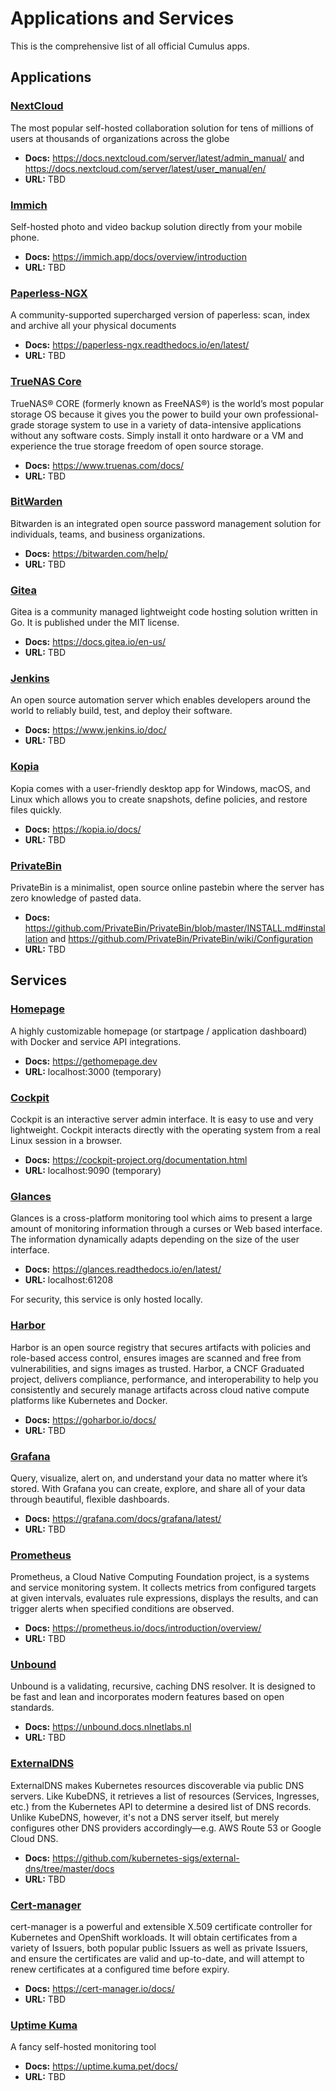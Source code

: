 # Applications and Services

This is the comprehensive list of all official Cumulus apps.

## Applications
### [NextCloud](https://github.com/nextcloud/server)
The most popular self-hosted collaboration solution for tens of millions of users at thousands of organizations across the globe

- **Docs:** https://docs.nextcloud.com/server/latest/admin_manual/ and https://docs.nextcloud.com/server/latest/user_manual/en/
- **URL:** TBD

### [Immich](https://github.com/immich-app/immich)
Self-hosted photo and video backup solution directly from your mobile phone. 

- **Docs:** https://immich.app/docs/overview/introduction
- **URL:** TBD

### [Paperless-NGX](https://github.com/paperless-ngx/paperless-ngx)
A community-supported supercharged version of paperless: scan, index and archive all your physical documents 

- **Docs:** https://paperless-ngx.readthedocs.io/en/latest/
- **URL:** TBD

### [TrueNAS Core](https://www.truenas.com/download-truenas-core/)
TrueNAS® CORE (formerly known as FreeNAS®) is the world’s most popular storage OS because it gives you the power to build your own professional-grade storage system to use in a variety of data-intensive applications without any software costs. Simply install it onto hardware or a VM and experience the true storage freedom of open source storage.

- **Docs:** https://www.truenas.com/docs/
- **URL:** TBD

### [BitWarden](https://github.com/bitwarden/server)
Bitwarden is an integrated open source password management solution for individuals, teams, and business organizations.

- **Docs:** https://bitwarden.com/help/
- **URL:** TBD

### [Gitea](https://gitea.io/en-us/)
Gitea is a community managed lightweight code hosting solution written in Go. It is published under the MIT license.

- **Docs:** https://docs.gitea.io/en-us/
- **URL:** TBD

### [Jenkins](https://www.jenkins.io/)
An open source automation server which enables developers around the world to reliably build, test, and deploy their software.

- **Docs:** https://www.jenkins.io/doc/
- **URL:** TBD

### [Kopia](https://kopia.io/)
Kopia comes with a user-friendly desktop app for Windows, macOS, and Linux which allows you to create snapshots, define policies, and restore files quickly.

- **Docs:** https://kopia.io/docs/
- **URL:** TBD

### [PrivateBin](https://privatebin.info/)
PrivateBin is a minimalist, open source online pastebin where the server has zero knowledge of pasted data.

- **Docs:** https://github.com/PrivateBin/PrivateBin/blob/master/INSTALL.md#installation and https://github.com/PrivateBin/PrivateBin/wiki/Configuration
- **URL:** TBD


## Services
### [Homepage](https://github.com/benphelps/homepage)
 A highly customizable homepage (or startpage / application dashboard) with Docker and service API integrations. 

- **Docs:** https://gethomepage.dev
- **URL:** localhost:3000 (temporary)

### [Cockpit](https://github.com/cockpit-project/cockpit)
Cockpit is an interactive server admin interface. It is easy to use and very lightweight. Cockpit interacts directly with the operating system from a real Linux session in a browser.

- **Docs:** https://cockpit-project.org/documentation.html
- **URL:** localhost:9090 (temporary)

### [Glances](https://github.com/nicolargo/glances)
Glances is a cross-platform monitoring tool which aims to present a large amount of monitoring information through a curses or Web based interface. The information dynamically adapts depending on the size of the user interface.

- **Docs:** https://glances.readthedocs.io/en/latest/
- **URL:** localhost:61208 

For security, this service is only hosted locally.

### [Harbor](https://goharbor.io/)
Harbor is an open source registry that secures artifacts with policies and role-based access control, ensures images are scanned and free from vulnerabilities, and signs images as trusted. Harbor, a CNCF Graduated project, delivers compliance, performance, and interoperability to help you consistently and securely manage artifacts across cloud native compute platforms like Kubernetes and Docker. 

- **Docs:** https://goharbor.io/docs/
- **URL:** TBD

### [Grafana](https://grafana.com/)
Query, visualize, alert on, and understand your data no matter where it’s stored. With Grafana you can create, explore, and share all of your data through beautiful, flexible dashboards.

- **Docs:** https://grafana.com/docs/grafana/latest/
- **URL:** TBD

### [Prometheus](https://prometheus.io/)
Prometheus, a Cloud Native Computing Foundation project, is a systems and service monitoring system. It collects metrics from configured targets at given intervals, evaluates rule expressions, displays the results, and can trigger alerts when specified conditions are observed.

- **Docs:** https://prometheus.io/docs/introduction/overview/
- **URL:** TBD

### [Unbound](https://github.com/NLnetLabs/unbound)
Unbound is a validating, recursive, caching DNS resolver. It is designed to be fast and lean and incorporates modern features based on open standards.

- **Docs:** https://unbound.docs.nlnetlabs.nl
- **URL:** TBD

### [ExternalDNS](https://github.com/kubernetes-sigs/external-dns)
ExternalDNS makes Kubernetes resources discoverable via public DNS servers. Like KubeDNS, it retrieves a list of resources (Services, Ingresses, etc.) from the Kubernetes API to determine a desired list of DNS records. Unlike KubeDNS, however, it's not a DNS server itself, but merely configures other DNS providers accordingly—e.g. AWS Route 53 or Google Cloud DNS.

- **Docs:** https://github.com/kubernetes-sigs/external-dns/tree/master/docs
- **URL:** TBD

### [Cert-manager](https://cert-manager.io/)
cert-manager is a powerful and extensible X.509 certificate controller for Kubernetes and OpenShift workloads. It will obtain certificates from a variety of Issuers, both popular public Issuers as well as private Issuers, and ensure the certificates are valid and up-to-date, and will attempt to renew certificates at a configured time before expiry.

- **Docs:** https://cert-manager.io/docs/
- **URL:** TBD

### [Uptime Kuma](https://github.com/louislam/uptime-kuma)
A fancy self-hosted monitoring tool

- **Docs:** https://uptime.kuma.pet/docs/
- **URL:** TBD
